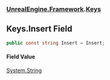 ### [UnrealEngine.Framework](UnrealEngine_Framework.md 'UnrealEngine.Framework').[Keys](Keys.md 'UnrealEngine.Framework.Keys')
## Keys.Insert Field
```csharp
public const string Insert = Insert;
```
#### Field Value
[System.String](https://docs.microsoft.com/en-us/dotnet/api/System.String 'System.String')
